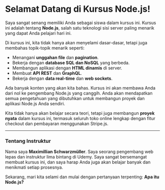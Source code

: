 # Selamat Datang di Kursus Node.js!

Saya sangat senang memiliki Anda sebagai siswa dalam kursus ini. Kursus ini adalah tentang **Node.js**, salah satu teknologi sisi server paling menarik yang dapat Anda pelajari hari ini.

Di kursus ini, kita tidak hanya akan menyelami dasar-dasar, tetapi juga membahas topik-topik menarik seperti:

* Menangani **unggahan file** dan **pagination**.
* Bekerja dengan **database SQL dan NoSQL** yang berbeda.
* Membangun aplikasi dengan **HTML dinamis** di server.
* Membuat **API REST** dan **GraphQL**.
* Bekerja dengan **data real-time** dan **web sockets**.

Ada banyak konten yang akan kita bahas. Kursus ini akan membawa Anda dari nol ke pengembang Node.js yang canggih. Anda akan mendapatkan semua pengetahuan yang dibutuhkan untuk membangun proyek dan aplikasi Node.js Anda sendiri.

Kita tidak hanya akan belajar secara teori, tetapi juga membangun **proyek nyata** dalam kursus ini, termasuk seluruh toko online lengkap dengan fitur checkout dan pembayaran menggunakan Stripe.js.

---

### Tentang Instruktur

Nama saya **Maximillian Schwarzmüller**. Saya seorang pengembang web lepas dan instruktur lima bintang di Udemy. Saya sangat bersemangat membuat kursus ini, dan saya harap Anda juga akan belajar banyak dan menikmati setiap prosesnya.

Sekarang, mari kita selami dan mulai dengan pertanyaan terpenting: **Apa itu Node.js?**